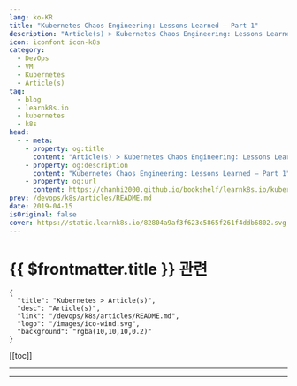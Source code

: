 ```yaml
---
lang: ko-KR
title: "Kubernetes Chaos Engineering: Lessons Learned — Part 1"
description: "Article(s) > Kubernetes Chaos Engineering: Lessons Learned — Part 1"
icon: iconfont icon-k8s
category:
  - DevOps
  - VM
  - Kubernetes
  - Article(s)
tag:
  - blog
  - learnk8s.io
  - kubernetes
  - k8s
head:
  - - meta:
    - property: og:title
      content: "Article(s) > Kubernetes Chaos Engineering: Lessons Learned — Part 1"
    - property: og:description
      content: "Kubernetes Chaos Engineering: Lessons Learned — Part 1"
    - property: og:url
      content: https://chanhi2000.github.io/bookshelf/learnk8s.io/kubernetes-chaos-engineering-lessons-learned.html
prev: /devops/k8s/articles/README.md
date: 2019-04-15
isOriginal: false
cover: https://static.learnk8s.io/82804a9af3f623c5865f261f4ddb6802.svg
---
```


# {{ $frontmatter.title }} 관련

```component VPCard
{
  "title": "Kubernetes > Article(s)",
  "desc": "Article(s)",
  "link": "/devops/k8s/articles/README.md",
  "logo": "/images/ico-wind.svg",
  "background": "rgba(10,10,10,0.2)"
}
```

[[toc]]

---

<SiteInfo
  name="Kubernetes Chaos Engineering: Lessons Learned — Part 1"
  desc="When you deploy an app in Kubernetes, your code ends up running on one or more worker nodes. But what happens when a node breaks and the network proxy crashes?"
  url="https://learnk8s.io/blog/kubernetes-chaos-engineering-lessons-learned"
  logo="https://static.learnk8s.io/f7e5160d4744cf05c46161170b5c11c9.svg"
  preview="https://static.learnk8s.io/82804a9af3f623c5865f261f4ddb6802.svg"/>

<!-- TODO: 작성 -->

---

<TagLinks />